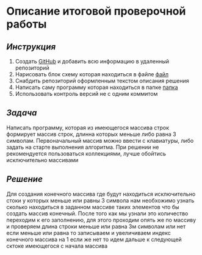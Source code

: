 # Описание итоговой проверочной работы

## _Инструкция_

1. Создать [GitHub](https://github.com/DaniyalAhunov/controlGB.git) и добавить всю информацию в удаленный репозиторий
2. Нарисовать блок схему которая находиться в файле [файл](Algoritm_control.drawio.png)
3. Снабдить репозиторий оформленным текстом описания решения 
4. Написать саму программу которая находиться в папке [папка](Control_one)
5. Использовать контроль версий не с одним коммитом

## _Задача_ 

Написать программу, которая из имеющегося массива строк формирует массив строк, длинна которых меньше либо равна 3 символам. Первоначальный массив можно ввести с клавиатуры, либо задать на старте выполнения алгоритма. При решении не рекомендуется пользоваться коллекциями, лучше обойтись исключительно массивами

## _Решение_

Для создания конечного массива где будут находиться исключительно стоки у которых меньше или равны 3 символа нам необхожимо узнать сколько находиться в заданном массиве таких элементов что бы создать массив конечный. После того как мы узнали это количество переходим к его заполнению, для этого проходим опять же по массиву и проверяем длина строки меньше или равна 3м символам или нет если меньше или равна то записываем и увеличиваем индекс конечного массива на 1 если же нет то идем дальше к следующей сктоке имеющегося с начала массива
